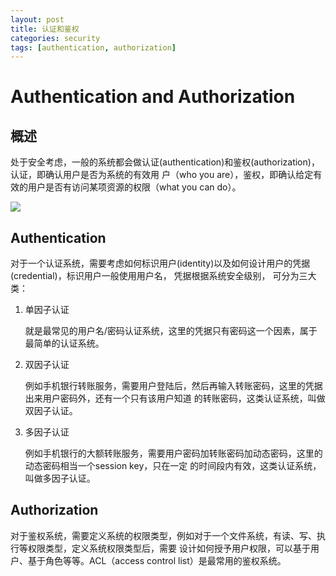 ```yaml
---
layout: post
title: 认证和鉴权
categories: security
tags: [authentication, authorization]
---
```


# Authentication and Authorization

## 概述

处于安全考虑，一般的系统都会做认证(authentication)和鉴权(authorization)，认证，即确认用户是否为系统的有效用
户（who you are），鉴权，即确认给定有效的用户是否有访问某项资源的权限（what you can do）。

![]({{site.baseurl}}/assets/images/Authentication-and-Authorization.png)

## Authentication

对于一个认证系统，需要考虑如何标识用户(identity)以及如何设计用户的凭据(credential)，标识用户一般使用用户名，
凭据根据系统安全级别， 可分为三大类：

1.  单因子认证

    就是最常见的用户名/密码认证系统，这里的凭据只有密码这一个因素，属于最简单的认证系统。

1.  双因子认证

    例如手机银行转账服务，需要用户登陆后，然后再输入转账密码，这里的凭据出来用户密码外，还有一个只有该用户知道
    的转账密码，这类认证系统，叫做双因子认证。

1.  多因子认证

    例如手机银行的大额转账服务，需要用户密码加转账密码加动态密码，这里的动态密码相当一个session key，只在一定
    的时间段内有效，这类认证系统，叫做多因子认证。 

## Authorization

对于鉴权系统，需要定义系统的权限类型，例如对于一个文件系统，有读、写、执行等权限类型，定义系统权限类型后，需要
设计如何授予用户权限，可以基于用户、基于角色等等。ACL（access control list）是最常用的鉴权系统。
    
